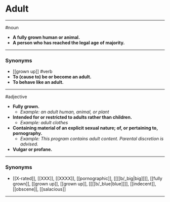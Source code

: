 # Adult
---
#noun
- **A fully grown human or animal.**
- **A person who has reached the legal age of majority.**
---
### Synonyms
- [[grown up]]
#verb
- **To (cause to) be or become an adult.**
- **To behave like an adult.**
---
#adjective
- **Fully grown.**
	- _Example: an adult human, animal, or plant_
- **Intended for or restricted to adults rather than children.**
	- _Example: adult clothes_
- **Containing material of an explicit sexual nature; of, or pertaining to, pornography.**
	- _Example: This program contains adult content. Parental discretion is advised._
- **Vulgar or profane.**
---
### Synonyms
- [[X-rated]], [[XXX]], [[XXXX]], [[pornographic]], [[[[b/_big|big]]]], [[fully grown]], [[grown up]], [[grown up]], [[[[b/_blue|blue]]]], [[indecent]], [[obscene]], [[salacious]]
---
